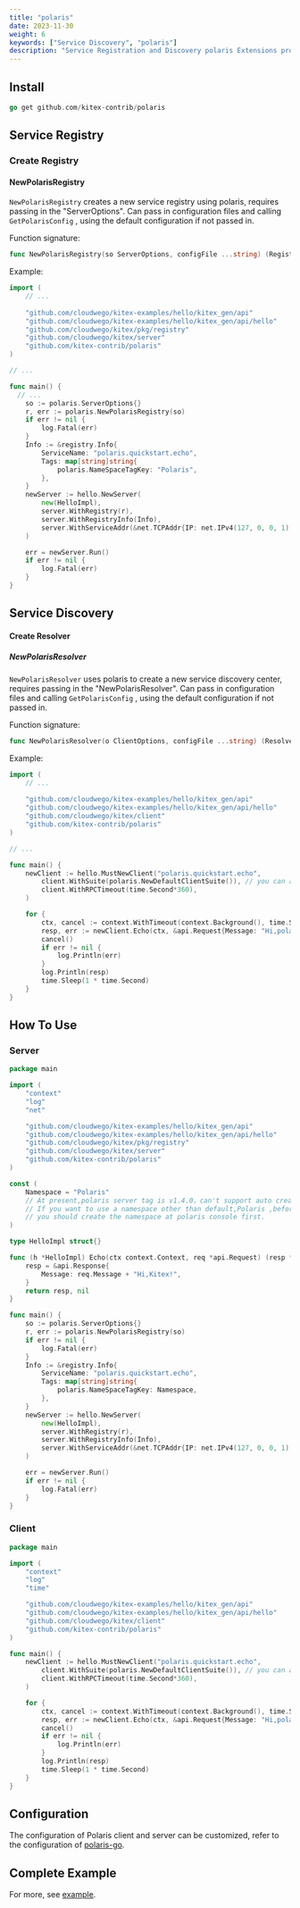 ```yaml
---
title: "polaris"
date: 2023-11-30
weight: 6
keywords: ["Service Discovery", "polaris"]
description: "Service Registration and Discovery polaris Extensions provided by Kitex."
---
```


## Install

```go
go get github.com/kitex-contrib/polaris
```

## Service Registry

### Create Registry

#### NewPolarisRegistry

`NewPolarisRegistry` creates a new service registry using polaris, requires passing in the "ServerOptions". Can pass in configuration files and calling `GetPolarisConfig` , using the default configuration if not passed in.

Function signature:

```go
func NewPolarisRegistry(so ServerOptions, configFile ...string) (Registry, error)
```

Example:

```go
import (
	// ...
  
	"github.com/cloudwego/kitex-examples/hello/kitex_gen/api"
	"github.com/cloudwego/kitex-examples/hello/kitex_gen/api/hello"
	"github.com/cloudwego/kitex/pkg/registry"
	"github.com/cloudwego/kitex/server"
	"github.com/kitex-contrib/polaris"
)

// ...

func main() {
  // ...
	so := polaris.ServerOptions{}
	r, err := polaris.NewPolarisRegistry(so)
	if err != nil {
		log.Fatal(err)
	}
	Info := &registry.Info{
		ServiceName: "polaris.quickstart.echo",
		Tags: map[string]string{
			polaris.NameSpaceTagKey: "Polaris",
		},
	}
	newServer := hello.NewServer(
		new(HelloImpl),
		server.WithRegistry(r),
		server.WithRegistryInfo(Info),
		server.WithServiceAddr(&net.TCPAddr{IP: net.IPv4(127, 0, 0, 1), Port: 8890}),
	)

	err = newServer.Run()
	if err != nil {
		log.Fatal(err)
	}
}
```

## Service Discovery

#### Create Resolver

##### NewPolarisResolver

`NewPolarisResolver` uses polaris to create a new service discovery center, requires passing in the "NewPolarisResolver". Can pass in configuration files and calling `GetPolarisConfig` , using the default configuration if not passed in.

Function signature:

```go
func NewPolarisResolver(o ClientOptions, configFile ...string) (Resolver, error)
```

Example:

```go
import (
	// ...
  
	"github.com/cloudwego/kitex-examples/hello/kitex_gen/api"
	"github.com/cloudwego/kitex-examples/hello/kitex_gen/api/hello"
	"github.com/cloudwego/kitex/client"
	"github.com/kitex-contrib/polaris"
)

// ...

func main() {
	newClient := hello.MustNewClient("polaris.quickstart.echo",
		client.WithSuite(polaris.NewDefaultClientSuite()), // you can also refer readme to customize the initialization of each component
		client.WithRPCTimeout(time.Second*360),
	)

	for {
		ctx, cancel := context.WithTimeout(context.Background(), time.Second*360)
		resp, err := newClient.Echo(ctx, &api.Request{Message: "Hi,polaris!"})
		cancel()
		if err != nil {
			log.Println(err)
		}
		log.Println(resp)
		time.Sleep(1 * time.Second)
	}
}
```

## How To Use

### Server

```go
package main

import (
	"context"
	"log"
	"net"

	"github.com/cloudwego/kitex-examples/hello/kitex_gen/api"
	"github.com/cloudwego/kitex-examples/hello/kitex_gen/api/hello"
	"github.com/cloudwego/kitex/pkg/registry"
	"github.com/cloudwego/kitex/server"
	"github.com/kitex-contrib/polaris"
)

const (
	Namespace = "Polaris"
	// At present,polaris server tag is v1.4.0，can't support auto create namespace,
	// If you want to use a namespace other than default,Polaris ,before you register an instance,
	// you should create the namespace at polaris console first.
)

type HelloImpl struct{}

func (h *HelloImpl) Echo(ctx context.Context, req *api.Request) (resp *api.Response, err error) {
	resp = &api.Response{
		Message: req.Message + "Hi,Kitex!",
	}
	return resp, nil
}

func main() {
	so := polaris.ServerOptions{}
	r, err := polaris.NewPolarisRegistry(so)
	if err != nil {
		log.Fatal(err)
	}
	Info := &registry.Info{
		ServiceName: "polaris.quickstart.echo",
		Tags: map[string]string{
			polaris.NameSpaceTagKey: Namespace,
		},
	}
	newServer := hello.NewServer(
		new(HelloImpl),
		server.WithRegistry(r),
		server.WithRegistryInfo(Info),
		server.WithServiceAddr(&net.TCPAddr{IP: net.IPv4(127, 0, 0, 1), Port: 8890}),
	)

	err = newServer.Run()
	if err != nil {
		log.Fatal(err)
	}
}
```

### Client

```go
package main

import (
	"context"
	"log"
	"time"

	"github.com/cloudwego/kitex-examples/hello/kitex_gen/api"
	"github.com/cloudwego/kitex-examples/hello/kitex_gen/api/hello"
	"github.com/cloudwego/kitex/client"
	"github.com/kitex-contrib/polaris"
)

func main() {
	newClient := hello.MustNewClient("polaris.quickstart.echo",
		client.WithSuite(polaris.NewDefaultClientSuite()), // you can also refer readme to customize the initialization of each component
		client.WithRPCTimeout(time.Second*360),
	)

	for {
		ctx, cancel := context.WithTimeout(context.Background(), time.Second*360)
		resp, err := newClient.Echo(ctx, &api.Request{Message: "Hi,polaris!"})
		cancel()
		if err != nil {
			log.Println(err)
		}
		log.Println(resp)
		time.Sleep(1 * time.Second)
	}
}
```

## Configuration

The configuration of Polaris client and server can be customized, refer to the configuration of [polaris-go](https://pkg.go.dev/github.com/polarismesh/polaris-go/api#section-readme).

## Complete Example

For more, see [example](https://github.com/kitex-contrib/polaris/tree/main/example).
